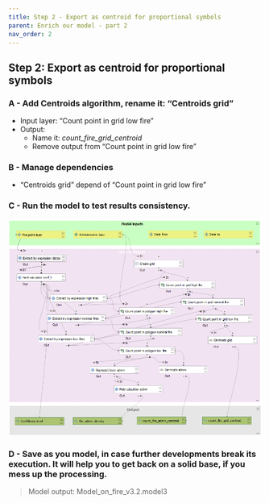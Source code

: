 ```yaml
---
title: Step 2 - Export as centroid for proportional symbols
parent: Enrich our model - part 2
nav_order: 2
---
```


## Step 2: Export as centroid for proportional symbols

### A - Add Centroids algorithm, rename it: “Centroids grid”

- Input layer: “Count point in grid low fire”
- Output:
  - Name it: *count_fire_grid_centroid*
  - Remove output from “Count point in grid low fire”

### B - Manage dependencies

- “Centroids grid” depend of “Count point in grid  low fire”

### C - Run the model to test results consistency.

![image](/assets/images/5_2_a_schema.png)

### D - Save as you model, in case further developments break its execution. It will help you to get back on a solid base, if you mess up the processing.

> Model output: Model_on_fire_v3.2.model3
